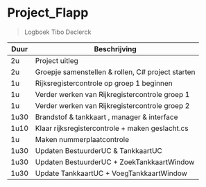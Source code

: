 # Project_Flapp

> Logboek Tibo Declerck

| Duur | Beschrijving                                      |
| ---- | ------------------------------------------------- |
| 2u   | Project uitleg                                    |
| 2u   | Groepje samenstellen & rollen, C# project starten |
| 1u   | Rijksregistercontrole op groep 1 beginnen         |
| 1u   | Verder werken van Rijkregistercontrole groep 1    |
| 1u   | Verder werken van Rijkregistercontrole groep 2    |
| 1u30 | Brandstof & tankkaart , manager & interface       |
| 1u10 | Klaar rijksregistercontrole + maken geslacht.cs   |
| 1u   | Maken nummerplaatcontrole                         |
| 1u30 | Updaten BestuurderUC & TankkaartUC                |
| 1u30 | Updaten BestuurderUC + ZoekTankkaartWindow        |
| 1u30 | Update TankkaartUC + VoegTankkaartWindow          |
